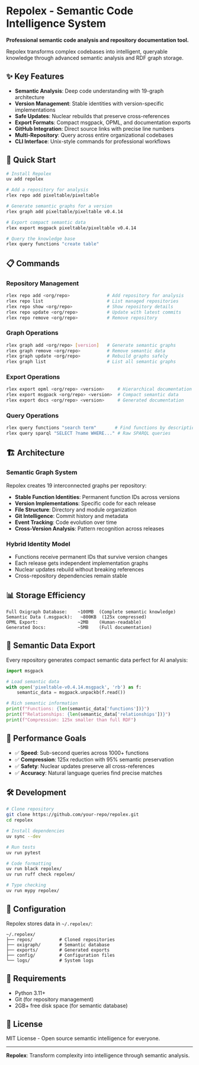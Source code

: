# Repolex - Semantic Code Intelligence System

**Professional semantic code analysis and repository documentation tool.**

Repolex transforms complex codebases into intelligent, queryable knowledge through advanced semantic analysis and RDF graph storage.

## ✨ Key Features

- **Semantic Analysis**: Deep code understanding with 19-graph architecture
- **Version Management**: Stable identities with version-specific implementations
- **Safe Updates**: Nuclear rebuilds that preserve cross-references
- **Export Formats**: Compact msgpack, OPML, and documentation exports
- **GitHub Integration**: Direct source links with precise line numbers
- **Multi-Repository**: Query across entire organizational codebases
- **CLI Interface**: Unix-style commands for professional workflows

## 🚀 Quick Start

```bash
# Install Repolex
uv add repolex

# Add a repository for analysis
rlex repo add pixeltable/pixeltable

# Generate semantic graphs for a version
rlex graph add pixeltable/pixeltable v0.4.14

# Export compact semantic data
rlex export msgpack pixeltable/pixeltable v0.4.14

# Query the knowledge base
rlex query functions "create table"
```

## 📋 Commands

### Repository Management
```bash
rlex repo add <org/repo>              # Add repository for analysis
rlex repo list                        # List managed repositories
rlex repo show <org/repo>             # Show repository details
rlex repo update <org/repo>           # Update with latest commits
rlex repo remove <org/repo>           # Remove repository
```

### Graph Operations
```bash
rlex graph add <org/repo> [version]   # Generate semantic graphs
rlex graph remove <org/repo>          # Remove semantic data
rlex graph update <org/repo>          # Rebuild graphs safely
rlex graph list                       # List all semantic graphs
```

### Export Operations
```bash
rlex export opml <org/repo> <version>     # Hierarchical documentation
rlex export msgpack <org/repo> <version>  # Compact semantic data
rlex export docs <org/repo> <version>     # Generated documentation
```

### Query Operations
```bash
rlex query functions "search term"       # Find functions by description
rlex query sparql "SELECT ?name WHERE..." # Raw SPARQL queries
```

## 🏗️ Architecture

### Semantic Graph System
Repolex creates 19 interconnected graphs per repository:

- **Stable Function Identities**: Permanent function IDs across versions
- **Version Implementations**: Specific code for each release
- **File Structure**: Directory and module organization
- **Git Intelligence**: Commit history and metadata
- **Event Tracking**: Code evolution over time
- **Cross-Version Analysis**: Pattern recognition across releases

### Hybrid Identity Model
- Functions receive permanent IDs that survive version changes
- Each release gets independent implementation graphs
- Nuclear updates rebuild without breaking references
- Cross-repository dependencies remain stable

## 📊 Storage Efficiency

```
Full Oxigraph Database:    ~100MB  (Complete semantic knowledge)
Semantic Data (.msgpack):   ~800KB  (125x compressed)
OPML Export:               ~2MB    (Human-readable)
Generated Docs:            ~5MB    (Full documentation)
```

## 🧬 Semantic Data Export

Every repository generates compact semantic data perfect for AI analysis:

```python
import msgpack

# Load semantic data
with open('pixeltable-v0.4.14.msgpack', 'rb') as f:
    semantic_data = msgpack.unpackb(f.read())

# Rich semantic information
print(f"Functions: {len(semantic_data['functions'])}")
print(f"Relationships: {len(semantic_data['relationships'])}")
print(f"Compression: 125x smaller than full RDF")
```

## 🎯 Performance Goals

- ✅ **Speed**: Sub-second queries across 1000+ functions
- ✅ **Compression**: 125x reduction with 95% semantic preservation
- ✅ **Safety**: Nuclear updates preserve all cross-references
- ✅ **Accuracy**: Natural language queries find precise matches

## 🛠️ Development

```bash
# Clone repository
git clone https://github.com/your-repo/repolex.git
cd repolex

# Install dependencies
uv sync --dev

# Run tests
uv run pytest

# Code formatting
uv run black repolex/
uv run ruff check repolex/

# Type checking
uv run mypy repolex/
```

## 📁 Configuration

Repolex stores data in `~/.repolex/`:

```
~/.repolex/
├── repos/          # Cloned repositories
├── oxigraph/       # Semantic database
├── exports/        # Generated exports
├── config/         # Configuration files
└── logs/           # System logs
```

## 🔧 Requirements

- Python 3.11+
- Git (for repository management)
- 2GB+ free disk space (for semantic database)

## 📄 License

MIT License - Open source semantic intelligence for everyone.

---

**Repolex**: Transform complexity into intelligence through semantic analysis.